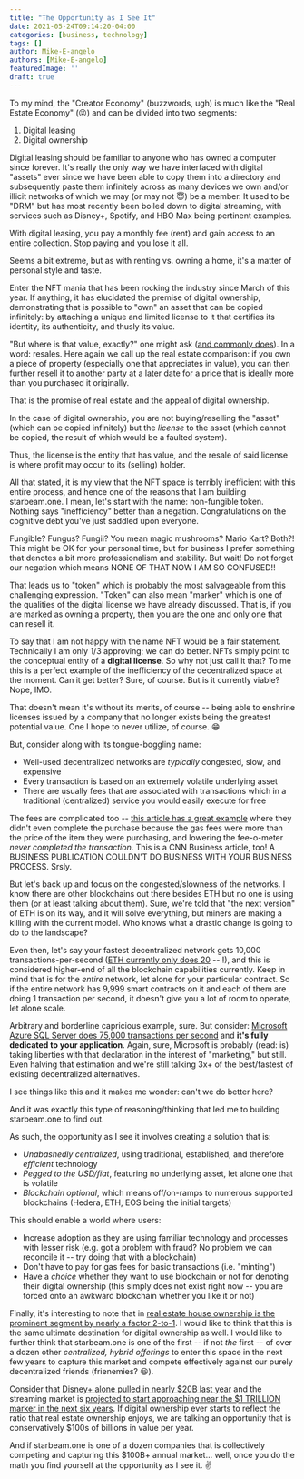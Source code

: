 ```yaml
---
title: "The Opportunity as I See It"
date: 2021-05-24T09:14:20-04:00
categories: [business, technology]
tags: []
author: Mike-E-angelo
authors: [Mike-E-angelo]
featuredImage: ''
draft: true
---
```


To my mind, the "Creator Economy" (buzzwords, ugh) is much like the "Real Estate Economy" (😛) and can be divided into two segments:

1. Digital leasing
2. Digital ownership

Digital leasing should be familiar to anyone who has owned a computer since forever.  It's really the only way we have interfaced with digital "assets" ever since we have been able to copy them into a directory and subsequently paste them infinitely across as many devices we own and/or illicit networks of which we may (or may not 😇) be a member.  It used to be "DRM" but has most recently been boiled down to digital streaming, with services such as Disney+, Spotify, and HBO Max being pertinent examples.

With digital leasing, you pay a monthly fee (rent) and gain access to an entire collection.  Stop paying and you lose it all.

Seems a bit extreme, but as with renting vs. owning a home, it's a matter of personal style and taste.

Enter the NFT mania that has been rocking the industry since March of this year.  If anything, it has elucidated the premise of digital ownership, demonstrating that is possible to "own" an asset that can be copied infinitely: by attaching a unique and limited license to it that certifies its identity, its authenticity, and thusly its value.

"But where is that value, exactly?" one might ask ([and commonly does](https://www.theverge.com/2021/3/25/22349242/nft-metadata-explained-art-crypto-urls-links-ipfs)).  In a word: resales.  Here again we call up the real estate comparison: if you own a piece of property (especially one that appreciates in value), you can then further resell it to another party at a later date for a price that is ideally more than you purchased it originally.

That is the promise of real estate and the appeal of digital ownership.

In the case of digital ownership, you are not buying/reselling the "asset" (which can be copied infinitely) but the *license* to the asset (which cannot be copied, the result of which would be a faulted system).  

Thus, the license is the entity that has value, and the resale of said license is where profit may occur to its (selling) holder.

All that stated, it is my view that the NFT space is terribly inefficient with this entire process, and hence one of the reasons that I am building starbeam.one.  I mean, let's start with the name: non-fungible token.  Nothing says "inefficiency" better than a negation.  Congratulations on the cognitive debt you've just saddled upon everyone.   

Fungible?  Fungus?  Fungii?  You mean magic mushrooms?  Mario Kart?  Both?!  This might be OK for your personal time, but for business I prefer something that denotes a bit more professionalism and stability.  But wait!  Do not forget our negation which means NONE OF THAT NOW I AM SO CONFUSED!!

That leads us to "token" which is probably the most salvageable from this challenging expression.  "Token" can also mean "marker" which is one of the qualities of the digital license we have already discussed.  That is, if you are marked as owning a property, then you are the one and only one that can resell it.

To say that I am not happy with the name NFT would be a fair statement.  Technically I am only 1/3 approving; we can do better.  NFTs simply point to the conceptual entity of a **digital license**.  So why not just call it that?  To me this is a perfect example of the inefficiency of the decentralized space at the moment.  Can it get better?  Sure, of course. But is it currently viable?  Nope, IMO.

That doesn't mean it's without its merits, of course -- being able to enshrine licenses issued by a company that no longer exists being the greatest potential value.  One I hope to never utilize, of course. 😁

But, consider along with its tongue-boggling name:

- Well-used decentralized networks are *typically* congested, slow, and expensive
- Every transaction is based on an extremely volatile underlying asset
- There are usually fees that are associated with transactions which in a traditional (centralized) service you would easily execute for free

The fees are complicated too -- [this article has a great example](https://www.cnn.com/2021/03/14/tech/nft-art-buying/index.html) where they didn't even complete the purchase because the gas fees were more than the price of the item they were purchasing, and lowering the fee-o-meter *never completed the transaction*.  This is a CNN Business article, too!  A BUSINESS PUBLICATION COULDN'T DO BUSINESS WITH YOUR BUSINESS PROCESS.  Srsly.

But let's back up and focus on the congested/slowness of the networks.  I know there are other blockchains out there besides ETH but no one is using them (or at least talking about them).  Sure, we're told that "the next version" of ETH is on its way, and it will solve everything, but miners are making a killing with the current model.  Who knows what a drastic change is going to do to the landscape?

Even then, let's say your fastest decentralized network gets 10,000 transactions-per-second ([ETH currently only does 20](https://blockchair.com/ethereum/charts/transactions-per-second) -- !), and this is considered higher-end of all the blockchain capabilities currently.  Keep in mind that is for the *entire* network, let alone for your particular contract.  So if the entire network has 9,999 smart contracts on it and each of them are doing 1 transaction per second, it doesn't give you a lot of room to operate, let alone scale.

Arbitrary and borderline capricious example, sure.  But consider: [Microsoft Azure SQL Server does 75,000 transactions per second](https://azure.microsoft.com/en-us/blog/azure-sql-database-in-memory-performance/) and **it's fully dedicated to your application**.  Again, sure, Microsoft is probably (read: is) taking liberties with that declaration in the interest of "marketing," but still.  Even halving that estimation and we're still talking 3x+ of the best/fastest of existing decentralized alternatives.

I see things like this and it makes me wonder: can't we do better here?

And it was exactly this type of reasoning/thinking that led me to building starbeam.one to find out.

As such, the opportunity as I see it involves creating a solution that is:

- *Unabashedly centralized*, using traditional, established, and therefore *efficient* technology
- *Pegged to the USD/fiat*, featuring no underlying asset, let alone one that is volatile
- *Blockchain optional*, which means off/on-ramps to numerous supported blockchains (Hedera, ETH, EOS being the initial targets)

This should enable a world where users:

- Increase adoption as they are using familiar technology and processes with lesser risk (e.g. got a problem with fraud?  No problem we can reconcile it -- try doing that with a blockchain)
- Don't have to pay for gas fees for basic transactions (i.e. "minting")
- Have a *choice* whether they want to use blockchain or not for denoting their digital ownership (this simply does not exist right now -- you are forced onto an awkward blockchain whether you like it or not)

Finally, it's interesting to note that in [real estate house ownership is the prominent segment by nearly a factor 2-to-1](https://www.policygenius.com/homeowners-insurance/homeowners-vs-renters-statistics/).  I would like to think that this is the same ultimate destination for digital ownership as well.  I would like to further think that starbeam.one is one of the first -- if not *the* first --  of over a dozen other *centralized, hybrid offerings* to enter this space in the next few years to capture this market and compete effectively against our purely decentralized friends (frienemies? 😆).

Consider that [Disney+ alone pulled in nearly $20B last year](https://www.businessofapps.com/data/disney-plus-statistics/) and the streaming market is [projected to start approaching near the $1 TRILLION marker in the next six years](https://www.marketwatch.com/press-release/global-video-streaming-market-2020-to-2027---size-forecasts-with-impact-analysis-of-covid-19-2021-03-01#:~:text=It%20is%20set%20to%20reach,of%20the%20COVID%2D19%20pandemic.).  If digital ownership ever starts to reflect the ratio that real estate ownership enjoys, we are talking an opportunity that is conservatively $100s of billions in value per year.

And if starbeam.one is one of a dozen companies that is collectively competing and capturing this $100B+ annual market... well, once you do the math you find yourself at the opportunity as I see it. ✌
